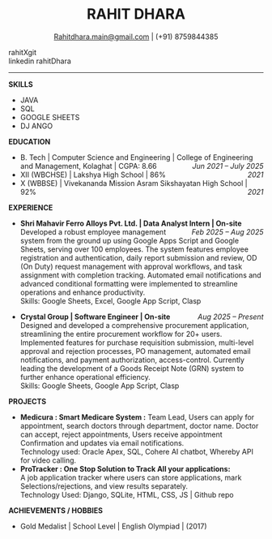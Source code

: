<div align="center">

# **RAHIT DHARA**

Rahitdhara.main@gmail.com | (+91) 8759844385  

</div>

<img>rahitXgit</img>  
<img>linkedin rahitDhara</img>  

---

**SKILLS**  
* JAVA  
* SQL  
* GOOGLE SHEETS  
* DJ ANGO  

**EDUCATION**  
* B. Tech | Computer Science and Engineering | College of Engineering and Management, Kolaghat | CGPA: 8.66 <span style="float:right;"><i>Jun 2021 – July 2025</i></span><br>  
* XII (WBCHSE) | Lakshya High School | 86%<span style="float:right;"><i>2021</i></span><br>  
* X (WBBSE) | Vivekananda Mission Asram Sikshayatan High School | 92% <span style="float:right;"><i>2021</i></span><br>   

**EXPERIENCE**  
* **Shri Mahavir Ferro Alloys Pvt. Ltd. | Data Analyst Intern | On-site** <span style="float:right;"><i>Feb 2025 – Aug 2025</i></span><br>
Developed a robust employee management system from the ground up using Google Apps Script and Google Sheets, serving over 100 employees. The system features employee registration and authentication, daily report submission and review, OD (On Duty) request management with approval workflows, and task assignment with completion tracking. Automated email notifications and advanced conditional formatting were implemented to streamline operations and enhance productivity.<br>
  Skills: Google Sheets, Excel, Google App Script, Clasp 

* **Crystal Group | Software Engineer | On-site** <span style="float:right;"><i>Aug 2025 – Present</i></span><br>
Designed and developed a comprehensive procurement application, streamlining the entire procurement workflow for 20+ users. Implemented features for purchase requisition submission, multi-level approval and rejection processes, PO management, automated email notifications, and payment authorization, access-control. Currently leading the development of a Goods Receipt Note (GRN) system to further enhance operational efficiency.<br>
  Skills: Google Sheets, Google App Script, Clasp 

**PROJECTS**  
* **Medicura : Smart Medicare System :** Team Lead, Users can apply for appointment, search doctors through department, doctor name. Doctor can accept, reject appointments, Users receive appointment Confirmation and updates via email notifications.  
  Technology used: Oracle Apex, SQL, Cohere AI chatbot, Whereby API for video calling.  
* **ProTracker : One Stop Solution to Track All your applications:**  
  A job application tracker where users can store applications, mark Selections/rejections, and view results separately.  
  Technology Used: Django, SQLite, HTML, CSS, JS | Github repo  

**ACHIEVEMENTS / HOBBIES**  
* Gold Medalist | School Level | English Olympiad | (2017)  
